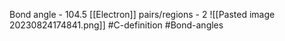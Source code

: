 Bond angle - 104.5
[[Electron]] pairs/regions - 2
![[Pasted image 20230824174841.png]]
#C-definition #Bond-angles